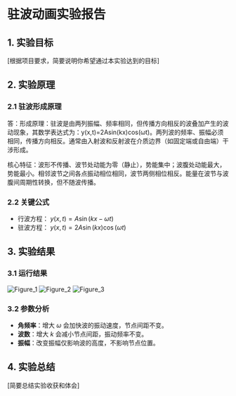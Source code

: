 # 驻波动画实验报告

## 1. 实验目标
[根据项目要求，简要说明你希望通过本实验达到的目标]

## 2. 实验原理
### 2.1 驻波形成原理

答：形成原理：驻波是由两列振幅、频率相同，但传播方向相反的波叠加产生的波动现象，其数学表达式为：y(x,t)=2Asin(kx)cos(ωt)。两列波的频率、振幅必须相同，传播方向相反。通常由入射波和反射波在介质边界（如固定端或自由端）干涉形成。

核心特征：波形不传播、波节处动能为零（静止），势能集中；波腹处动能最大，势能最小。相邻波节之间各点振动相位相同，波节两侧相位相反。能量在波节与波腹间周期性转换，但不随波传播。
### 2.2 关键公式
- 行波方程： $y(x, t) = A \sin(kx - \omega t)$
- 驻波方程： $y(x,t) = 2A\sin(kx)\cos(\omega t)$

## 3. 实验结果
### 3.1 运行结果
![Figure_1](https://github.com/user-attachments/assets/e09f6d1a-63e5-4c63-ac83-b3aae95d51ce)
![Figure_2](https://github.com/user-attachments/assets/dfb3f6f3-e0d6-4c08-83d6-f175e145d20d)
![Figure_3](https://github.com/user-attachments/assets/cd8f4136-f1ce-4a08-a6c6-d892f1c45457)

### 3.2 参数分析
- **角频率**：增大 $\omega$ 会加快波的振动速度，节点间距不变。
- **波数**：增大 $k$ 会减小节点间距，振动频率不变。
- **振幅**：改变振幅仅影响波的高度，不影响节点位置。

## 4. 实验总结
[简要总结实验收获和体会]
